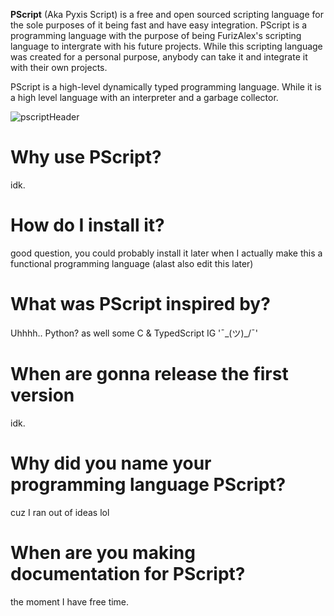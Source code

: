 **PScript** (Aka Pyxis Script) is a free and open sourced scripting language for the sole purposes of it being fast and have easy integration. PScript is a programming language with the purpose
of being FurizAlex's scripting language to intergrate with his future projects. While this scripting language was created for a personal purpose, anybody can take it and integrate it with
their own projects.

PScript is a high-level dynamically typed programming language. While it is a high level language with an interpreter and a garbage collector.

![pscriptHeader](https://github.com/user-attachments/assets/e72a14b0-5269-476c-b855-24345ae0a7d8)

Why use PScript?
================
idk.

How do I install it?
====================
good question, you could probably install it later when I actually make
this a functional programming language (alast also edit this later)

What was PScript inspired by?
============================
Uhhhh.. Python? as well some C & TypedScript IG '¯\_(ツ)_/¯'

When are gonna release the first version
========================================
idk.

Why did you name your programming language PScript?
===================================================
cuz I ran out of ideas lol

When are you making documentation for PScript?
==============================================
the moment I have free time.

